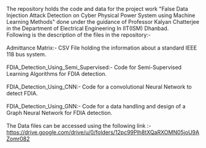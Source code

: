 The repository holds the code and data for the project work "False Data Injection Attack Detection on Cyber Physical Power System using Machine Learning Methods" done under the guidance of Professor Kalyan Chatterjee in the Department of Electrical Engineering In IIT(ISM) Dhanbad.
<br>Following is the description of the files in the repository:-</br>
<br>Admittance Matrix:- CSV File holding the information about a standard IEEE 118 bus system. </br>
<br>FDIA_Detection_Using_Semi_Supervised:- Code for Semi-Supervised Learning Algorithms for FDIA detection.</br>
<br>FDIA_Detection_Using_CNN:- Code for a convolutional Neural Network to detect FDIA.</br>
<br>FDIA_Detection_Using_GNN:- Code for a data handling and design of a Graph Neural Network for FDIA detection.</br>
<br> The Data files can be accessed using the following link :- https://drive.google.com/drive/u/0/folders/12pc99Plh8tXQaRXOMN05joU9AZomr082 </br>
